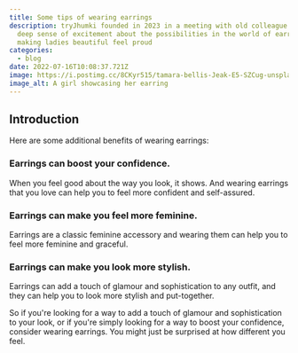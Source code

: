 ```yaml
---
title: Some tips of wearing earrings
description: tryJhumki founded in 2023 in a meeting with old colleague with a
  deep sense of excitement about the possibilities in the world of earrings and
  making ladies beautiful feel proud
categories:
  - blog
date: 2022-07-16T10:08:37.721Z
image: https://i.postimg.cc/8CKyr515/tamara-bellis-Jeak-E5-SZCug-unsplash-1.jpg
image_alt: A girl showcasing her earring
---
```

## Introduction

Here are some additional benefits of wearing earrings:

### Earrings can boost your confidence.

When you feel good about the way you look, it shows. And wearing earrings that you love can help you to feel more confident and self-assured.

### Earrings can make you feel more feminine.

Earrings are a classic feminine accessory and wearing them can help you to feel more feminine and graceful.

### Earrings can make you look more stylish.

Earrings can add a touch of glamour and sophistication to any outfit, and they can help you to look more stylish and put-together.

So if you're looking for a way to add a touch of glamour and sophistication to your look, or if you're simply looking for a way to boost your confidence, consider wearing earrings. You might just be surprised at how different you feel.